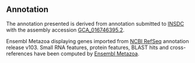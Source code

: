 **Annotation**
----------

The annotation presented is derived from annotation submitted to
[INSDC](http://www.insdc.org) with the assembly accession [GCA\_016746395.2](http://www.ebi.ac.uk/ena/data/view/GCA_016746395.2).

Ensembl Metazoa displaying genes imported from [NCBI RefSeq](https://www.ncbi.nlm.nih.gov/genome/annotation_euk/Drosophila_simulans/103) annotation release v103.
Small RNA features, protein features, BLAST hits and cross-references have been
computed by [Ensembl Metazoa](https://metazoa.ensembl.org/info/genome/annotation/index.html).
